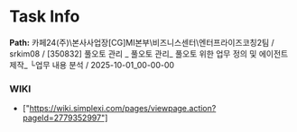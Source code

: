 # Task Info

**Path:** 카페24(주)\본사사업장\[CG]MI본부\비즈니스센터\엔터프라이즈코칭2팀 / srkim08 / [350832] 풀오토 관리 _ 풀오토 관리_ 풀오토 위한 업무 정의 및 에이전트 제작_ └업무 내용 분석 / 2025-10-01_00-00-00

### WIKI
- ["https://wiki.simplexi.com/pages/viewpage.action?pageId=2779352997"]

